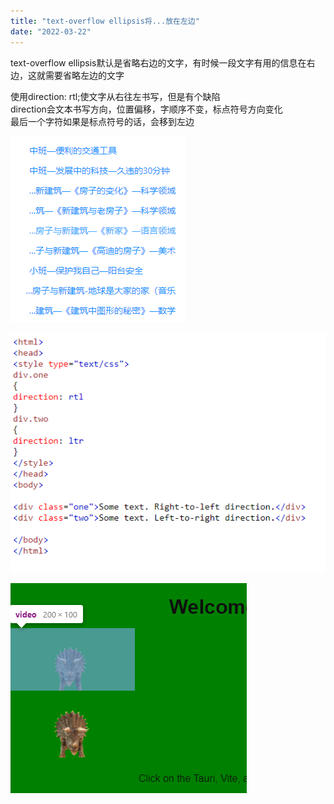 ```yaml
---
title: "text-overflow ellipsis将...放在左边"
date: "2022-03-22"
---
```


text-overflow ellipsis默认是省略右边的文字，有时候一段文字有用的信息在右边，这就需要省略左边的文字

使用direction: rtl;使文字从右往左书写，但是有个缺陷  
direction会文本书写方向，位置偏移，字顺序不变，标点符号方向变化  
最后一个字符如果是标点符号的话，会移到左边

![](images/image-2.png)

![](images/image.png)

![](images/image-1.png)
